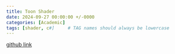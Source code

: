 ```yaml
---
title: Toon Shader
date: 2024-09-27 00:00:00 +/-0000
categories: [Academic]
tags: [shader, c#]     # TAG names should always be lowercase
---
```


[github link](https://github.com/MomentaryRainY/FurinaRender)
